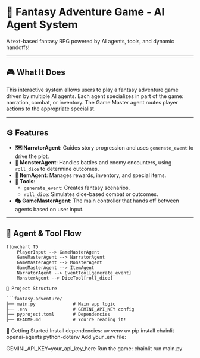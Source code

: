 # 🧙 Fantasy Adventure Game - AI Agent System

A text-based fantasy RPG powered by AI agents, tools, and dynamic handoffs!

---

## 🎮 What It Does

This interactive system allows users to play a fantasy adventure game driven by multiple AI agents. Each agent specializes in part of the game: narration, combat, or inventory. The Game Master agent routes player actions to the appropriate specialist.

---

## ⚙️ Features

- **🗺️ NarratorAgent**: Guides story progression and uses `generate_event` to drive the plot.
- **🧟 MonsterAgent**: Handles battles and enemy encounters, using `roll_dice` to determine outcomes.
- **🎁 ItemAgent**: Manages rewards, inventory, and special items.
- **🎲 Tools**:
  - `generate_event`: Creates fantasy scenarios.
  - `roll_dice`: Simulates dice-based combat or outcomes.
- **🎭 GameMasterAgent**: The main controller that hands off between agents based on user input.

---

## 🧩 Agent & Tool Flow

````mermaid
flowchart TD
    PlayerInput --> GameMasterAgent
    GameMasterAgent --> NarratorAgent
    GameMasterAgent --> MonsterAgent
    GameMasterAgent --> ItemAgent
    NarratorAgent --> EventTool[generate_event]
    MonsterAgent --> DiceTool[roll_dice]

📁 Project Structure

```fantasy-adventure/
├── main.py              # Main app logic
├── .env                 # GEMINI_API_KEY config
├── pyproject.toml       # Dependencies
├── README.md            # You're reading it!

````

🚀 Getting Started
Install dependencies:
uv venv
uv pip install chainlit openai-agents python-dotenv
Add your .env file:

GEMINI_API_KEY=your_api_key_here
Run the game:
chainlit run main.py
